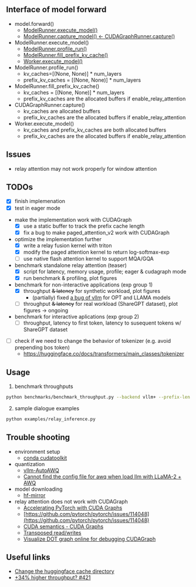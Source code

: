 



## Interface of model forward

* model.forward()
    - [ModelRunner.execute_model()](vllm/worker/model_runner.py)
    - [ModelRunner.capture_model() <- CUDAGraphRunner.capture()](vllm/worker/model_runner.py)
* ModelRunner.execute_model()
    - [ModelRunner.profile_run()]()
    - [ModelRunner.fill_prefix_kv_cache()]()
    - [Worker.execute_model()](vllm/worker/worker.py)
* ModelRunner.profile_run()
    - kv_caches=[(None, None)] * num_layers
    - prefix_kv_caches = [(None, None)] * num_layers
* ModelRunner.fill_prefix_kv_cache()
    - kv_caches = [(None, None)] * num_layers
    - prefix_kv_caches are the allocated buffers if enable_relay_attention
* CUDAGraphRunner.capture()
    - kv_caches are allocated buffers
    - prefix_kv_caches are the allocated buffers if enable_relay_attention
* Worker.execute_model()
    - kv_caches and prefix_kv_caches are both allocated buffers
    - prefix_kv_caches are the allocated buffers if enable_relay_attention 

## Issues

* relay attention may not work properly for window attention

## TODOs

- [x] finish implemenation
- [x] test in eager mode
- make the implementation work with CUDAGraph
    - [x] use a static buffer to track the prefix cache length
    - [x] fix a bug to make paged_attention_v2 work with CUDAGraph
- optimize the implementation further
    - [x] write a relay fusion kernel with triton
    - [x] modify the paged attention kernel to return log-softmax-exp
    - [ ] use native flash attention kernel to support MQA/GQA
- benchmark standalone relay attention (teaser)
    - [x] script for latency, memory usage, profile; eager & cudagraph mode
    - [x] run benchmark & profiling, plot figures
- benchmark for non-interactive applications (exp group 1)
    - [x] throughput ~~& latency~~ for synthetic workload, plot figures
        - (partially) fixed [a bug of vllm](https://github.com/vllm-project/vllm/pull/2398/files/66f1e084c31e09e5225783b3e18659ca5deebaf6) for OPT and LLAMA models
    - [ ] throughput ~~& latency~~ for real workload (ShareGPT dataset), plot figures -> ongoing
- benchmark for interactive aplications (exp group 2)
    - [ ] throughput, latency to first token, latency to susequent tokens w/ ShareGPT dataset 
- [ ] check if we need to change the behavior of tokenizer (e.g. avoid prepending bos token)
    - https://huggingface.co/docs/transformers/main_classes/tokenizer

## Usage

1. benchmark throughputs

```bash
python benchmarks/benchmark_throughput.py --backend vllm+ --prefix-len 1024 --input-len 128 --output-len 256
```

2. sample dialogue examples 

```bash
python examples/relay_inference.py
```

## Trouble shooting

* environment setup
    - [conda cudatoolkit](https://anaconda.org/nvidia/cuda-toolkit)
* quantization
    - [vllm-AutoAWQ](https://docs.vllm.ai/en/latest/quantization/auto_awq.html)
    - [Cannot find the config file for awq when load llm with LLaMA-2 + AWQ](https://github.com/vllm-project/vllm/issues/1419)
* model downloading
    - [hf-mirror](https://hf-mirror.com/)
* relay attention does not work with CUDAGraph
    - [Accelerating PyTorch with CUDA Graphs](https://pytorch.org/blog/accelerating-pytorch-with-cuda-graphs/)
    - [https://github.com/pytorch/pytorch/issues/114048](https://github.com/pytorch/pytorch/issues/114048)
    - [CUDA semantics - CUDA Graphs](https://pytorch.org/docs/master/notes/cuda.html#constraints)
    - [Transposed read/writes](https://github.com/openai/triton/issues/176)
    - [Visualize DOT graph online for debugging CUDAGraph](https://edotor.net/)

## Useful links

- [Change the huggingface cache directory](https://stackoverflow.com/a/77682809)
- [+34% higher throughput? #421](https://github.com/vllm-project/vllm/issues/421)


    